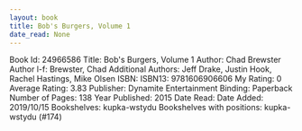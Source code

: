 ```yaml
---
layout: book
title: Bob's Burgers, Volume 1
date_read: None
---
```


Book Id: 24966586
Title: Bob's Burgers, Volume 1
Author: Chad Brewster
Author l-f: Brewster, Chad
Additional Authors: Jeff Drake, Justin Hook, Rachel Hastings, Mike Olsen
ISBN: 
ISBN13: 9781606906606
My Rating: 0
Average Rating: 3.83
Publisher: Dynamite Entertainment
Binding: Paperback
Number of Pages: 138
Year Published: 2015
Date Read: 
Date Added: 2019/10/15
Bookshelves: kupka-wstydu
Bookshelves with positions: kupka-wstydu (#174)

